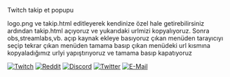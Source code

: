 Twitch takip et popupu
</p>
  </td>
  </table>
logo.png ve takip.html editleyerek kendinize özel hale getirebilirsiniz
 
 
  </td>
  <td width="50%">
  ardından takip.html açıyoruz ve yukarıdaki urlmizi kopyalıyoruz. Sonra obs,streamlabs,vb. açıp kaynak ekleye basıyoruz çıkan menüden tarayıcıyı seçip tekrar çıkan menüden tamama basıp çıkan menüdeki url kısmına kopyaladığımız urlyi yapıştırıyoruz ve tamama basıp kapatıyoruz


   [![Twitch](https://img.shields.io/twitch/status/ZeqraeN?color=6441a5&logo=Twitch&style=flat-square)](https://www.twitch.tv/zeqraen)
      [![Reddit](https://img.shields.io/reddit/user-karma/combined/ZeqraeN?label=Reddit&logo=Reddit&style=flat-square)](https://www.reddit.com/user/zeqraen)
 [![Discord](https://img.shields.io/discord/545999987935543326?color=2A5EE8&label=Discord&logo=Discord&style=flat-square)](https://discord.gg/B6rvT3WE4u)
  [![Twitter](https://img.shields.io/twitter/follow/Zeqraen?color=1DA1F2&label=Twitter&logo=Twitter&style=flat-square)](https://twitter.com/zeqraen)
  [![E-Mail](https://img.shields.io/badge/email-reveal-2a8?style=flat-square&logo=gmail&logoColor=white)](https://mailhide.io/e/5ck1H)
